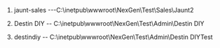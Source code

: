 
 1. jaunt-sales
 ---C:\inetpub\wwwroot\NexGen\Test\Sales\Jaunt2
 
 
 
 2. Destin DIY
 -- C:\inetpub\wwwroot\NexGen\Test\Admin\Destin DIY
 
 
 3. destindiy
 -- C:\inetpub\wwwroot\NexGen\Test\Admin\Destin DIYTest
